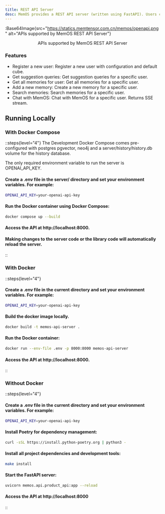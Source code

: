 ```yaml
---
title: REST API Server
desc: MemOS provides a REST API server (written using FastAPI). Users can perform all operations through REST endpoints. 
---
```


:Base64Image{src="https://statics.memtensor.com.cn/memos/openapi.png" alt="APIs supported by MemOS REST API Server"}
<div style="text-align: center; margin-top: 10px">APIs supported by MemOS REST API Server</div>

### Features
- Register a new user: Register a new user with configuration and default cube.
- Get suggestion queries: Get suggestion queries for a specific user.
- Get all memories for user: Get all memories for a specific user.
- Add a new memory: Create a new memory for a specific user.
- Search memories: Search memories for a specific user.
- Chat with MemOS: Chat with MemOS for a specific user. Returns SSE stream.

## Running Locally

### With Docker Compose
::steps{level="4"}
The Development Docker Compose comes pre-configured with postgres pgvector, neo4j and a server/history/history.db volume for the history database.

The only required environment variable to run the server is OPENAI_API_KEY.

#### Create a .env file in the server/ directory and set your environment variables. For example:

```bash
OPENAI_API_KEY=your-openai-api-key
```
#### Run the Docker container using Docker Compose:
```bash
docker compose up --build
```
#### Access the API at http://localhost:8000.

#### Making changes to the server code or the library code will automatically reload the server.
::

### With Docker
::steps{level="4"}
#### Create a .env file in the current directory and set your environment variables. For example:
```bash
OPENAI_API_KEY=your-openai-api-key
```
#### Build the docker image locally.
```bash
docker build -t memos-api-server .
```
#### Run the Docker container:
```bash
docker run --env-file .env -p 8000:8000 memos-api-server
```
#### Access the API at http://localhost:8000.
::

### Without Docker
::steps{level="4"}
#### Create a .env file in the current directory and set your environment variables. For example:
```bash
OPENAI_API_KEY=your-openai-api-key
```
#### Install Poetry for dependency management:
```bash
curl -sSL https://install.python-poetry.org | python3 -
```
#### Install all project dependencies and development tools:
```bash
make install
```
#### Start the FastAPI server:
```bash
uvicorn memos.api.product_api:app --reload
```
#### Access the API at http://localhost:8000
::
